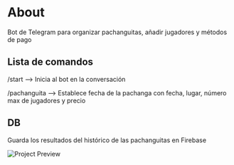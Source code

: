 # About

Bot de Telegram para organizar pachanguitas, añadir jugadores y métodos de pago

## Lista de comandos

/start --> Inicia al bot en la conversación

/pachanguita --> Establece fecha de la pachanga con fecha, lugar, número max de jugadores y precio

## DB 

Guarda los resultados del histórico de las pachanguitas en Firebase


![Project Preview](https://raw.githubusercontent.com/AfroOrange/PachanguitaBot/master/image.png)
